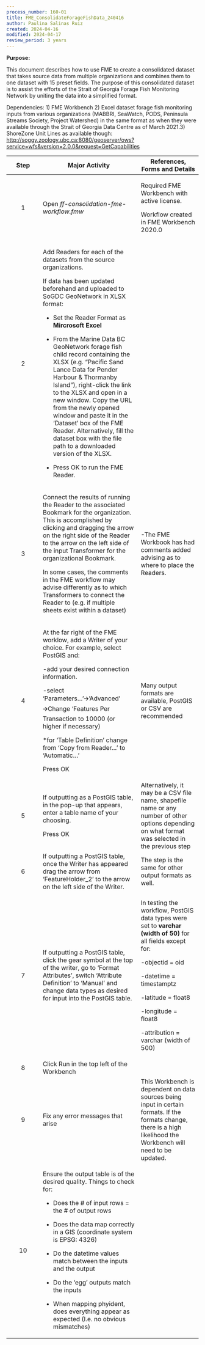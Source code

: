 ```yaml
---
process_number: 160-01
title: FME_ConsolidateForageFishData_240416
author: Paulina Salinas Ruiz
created: 2024-04-16
modified: 2024-04-17
review_period: 3 years
---
```


**Purpose:**

This document describes how to use FME to create a consolidated dataset that takes source data from multiple organizations and combines them to one dataset with 15 preset fields. The purpose of this consolidated dataset is to assist the efforts of the Strait of Georgia Forage Fish Monitoring Network by uniting the data into a simplified format.

Dependencies: 1) FME Workbench 2) Excel dataset forage fish monitoring inputs from various organizations (MABBRI, SeaWatch, PODS, Peninsula Streams Society, Project Watershed) in the same format as when they were available through the Strait of Georgia Data Centre as of March 2021.3) ShoreZone Unit Lines as available though: http://soggy.zoology.ubc.ca:8080/geoserver/ows?service=wfs&version=2.0.0&request=GetCapabilities

<table>
<colgroup>
<col style="width: 17%" />
<col style="width: 50%" />
<col style="width: 31%" />
</colgroup>
<thead>
<tr>
<th style="text-align: center;"><strong>Step</strong></th>
<th><strong>Major Activity</strong></th>
<th><strong>References, Forms and Details</strong></th>
</tr>
</thead>
<tbody>
<tr>
<td style="text-align: center;">1</td>
<td>Open <em>ff-consolidation-fme-workflow.fmw</em></td>
<td><p>Required FME Workbench with active license.</p>
<p>Workflow created in FME Workbench 2020.0</p></td>
</tr>
<tr>
<td style="text-align: center;">2</td>
<td><p>Add Readers for each of the datasets from the source organizations.</p>
<p>If data has been updated beforehand and uploaded to SoGDC GeoNetwork in XLSX format:</p>
<ul>
<li><p>Set the Reader Format as <strong>Mircrosoft Excel</strong></p></li>
<li><p>From the Marine Data BC GeoNetwork forage fish child record containing the XLSX (e.g. “Pacific Sand Lance Data for Pender Harbour &amp; Thormanby Island”), right-click the link to the XLSX and open in a new window. Copy the URL from the newly opened window and paste it in the ‘Dataset’ box of the FME Reader. Alternatively, fill the dataset box with the file path to a downloaded version of the XLSX.</p></li>
<li><p>Press OK to run the FME Reader.</p></li>
</ul></td>
<td></td>
</tr>
<tr>
<td style="text-align: center;">3</td>
<td><p>Connect the results of running the Reader to the associated Bookmark for the organization. This is accomplished by clicking and dragging the arrow on the right side of the Reader to the arrow on the left side of the input Transformer for the organizational Bookmark.</p>
<p>In some cases, the comments in the FME workflow may advise differently as to which Transformers to connect the Reader to (e.g. if multiple sheets exist within a dataset)</p></td>
<td>-The FME Workbook has had comments added advising as to where to place the Readers.</td>
</tr>
<tr>
<td style="text-align: center;">4</td>
<td><p>At the far right of the FME worklow, add a Writer of your choice. For example, select PostGIS and:</p>
<p>-add your desired connection information.</p>
<p>-select ‘Parameters…’🡪’Advanced’ 🡪Change ‘Features Per Transaction to 10000 (or higher if necessary)</p>
<p>*for ‘Table Definition’ change from ‘Copy from Reader…’ to ‘Automatic…’</p>
<p>Press OK</p></td>
<td>Many output formats are available, PostGIS or CSV are recommended</td>
</tr>
<tr>
<td style="text-align: center;">5</td>
<td><p>If outputting as a PostGIS table, in the pop-up that appears, enter a table name of your choosing.</p>
<p>Press OK</p></td>
<td>Alternatively, it may be a CSV file name, shapefile name or any number of other options depending on what format was selected in the previous step</td>
</tr>
<tr>
<td style="text-align: center;">6</td>
<td>If outputting a PostGIS table, once the Writer has appeared drag the arrow from ‘FeatureHolder_2’ to the arrow on the left side of the Writer.</td>
<td>The step is the same for other output formats as well.</td>
</tr>
<tr>
<td style="text-align: center;">7</td>
<td>If outputting a PostGIS table, click the gear symbol at the top of the writer, go to ‘Format Attributes’, switch ‘Attribute Definition’ to ‘Manual’ and change data types as desired for input into the PostGIS table.</td>
<td><p>In testing the workflow, PostGIS data types were set to <strong>varchar (width of 50)</strong> for all fields except for:</p>
<p>-objectid = oid</p>
<p>-datetime = timestamptz</p>
<p>-latitude = float8</p>
<p>-longitude = float8</p>
<p>-attribution = varchar (width of 500)</p></td>
</tr>
<tr>
<td style="text-align: center;">8</td>
<td>Click Run in the top left of the Workbench</td>
<td></td>
</tr>
<tr>
<td style="text-align: center;">9</td>
<td>Fix any error messages that arise</td>
<td>This Workbench is dependent on data sources being input in certain formats. If the formats change, there is a high likelihood the Workbench will need to be updated.</td>
</tr>
<tr>
<td style="text-align: center;">10</td>
<td><p>Ensure the output table is of the desired quality. Things to check for:</p>
<ul>
<li><p>Does the # of input rows = the # of output rows</p></li>
<li><p>Does the data map correctly in a GIS (coordinate system is EPSG: 4326)</p></li>
<li><p>Do the datetime values match between the inputs and the output</p></li>
<li><p>Do the ‘egg’ outputs match the inputs</p></li>
<li><p>When mapping phyident, does everything appear as expected (I.e. no obvious mismatches)</p></li>
</ul></td>
<td></td>
</tr>
</tbody>
</table>
